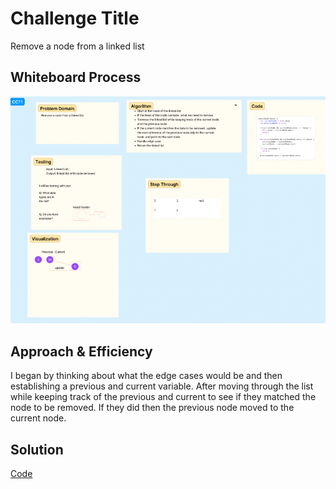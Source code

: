 # Challenge Title
<!-- Description of the challenge -->
Remove a node from a linked list
## Whiteboard Process
<!-- Embedded whiteboard image -->

![Linked List Removal](../assets/remove.png)
## Approach & Efficiency
<!-- What approach did you take? Why? What is the Big O space/time for this approach? -->
I began by thinking about what the edge cases would be and then establishing a previous and current variable. After moving through the list while keeping track of the previous and current to see if they matched the node to be removed. If they did then the previous node moved to the current node.

## Solution
<!-- Show how to run your code, and examples of it in action -->

[Code](./index.js)
